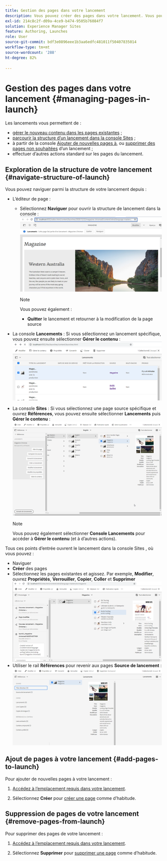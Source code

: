 ```yaml
---
title: Gestion des pages dans votre lancement
description: Vous pouvez créer des pages dans votre lancement. Vous pouvez également supprimer des pages indésirables.
exl-id: 214c8c2f-d09a-4ce9-b474-9505b76084f7
solution: Experience Manager Sites
feature: Authoring, Launches
role: User
source-git-commit: bdf3e0896eee1b3aa6edfc481011f50407835014
workflow-type: tm+mt
source-wordcount: '288'
ht-degree: 82%

---
```


# Gestion des pages dans votre lancement {#managing-pages-in-launch}

Les lancements vous permettent de :

* [gérer le nouveau contenu dans les pages existantes](/help/sites-cloud/authoring/launches/editing.md) ;
* [parcourir la structure d’un lancement dans la console Sites](#navigate-structure-of-launch) ;
* à partir de la console [Ajouter de nouvelles pages à](#add-pages-to-launch), ou [supprimer des pages non souhaitées](#remove-pages-from-launch) d’un lancement ;
* effectuer d’autres actions standard sur les pages du lancement.

## Exploration de la structure de votre lancement {#navigate-structure-of-launch}

Vous pouvez naviguer parmi la structure de votre lancement depuis :

* L’éditeur de page :

   * Sélectionnez **Naviguer** pour ouvrir la structure de lancement dans la console :
     ![Navigation dans le lancement à partir de l’éditeur de page](/help/sites-cloud/authoring/assets/launches-navigate-page-editor.png)

     >[!NOTE]
     >
     >Vous pouvez également :
     >
     >* **Quitter** le lancement et retourner à la modification de la page source

* La console **Lancements** :
Si vous sélectionnez un lancement spécifique, vous pouvez ensuite sélectionner **Gérer le contenu** :
  ![Console Lancements – Gestion du contenu](/help/sites-cloud/authoring/assets/launches-navigate-launches-console.png)

* La console **Sites** :
Si vous sélectionnez une page source spécifique et ouvrez **Références**, vous pouvez ensuite sélectionner **Lancements** puis **Gérer le contenu** :
  ![Console Lancements – Gestion du contenu](/help/sites-cloud/authoring/assets/launches-navigate-sites-console.png)

  >[!NOTE]
  >
  >Vous pouvez également sélectionner **Console Lancements** pour accéder à **Gérer le contenu** (et à d’autres actions).

Tous ces points d’entrée ouvrent le lancement dans la console Sites , où vous pouvez :

* Naviguer
* **Créer** des pages
* Sélectionnez les pages existantes et agissez. Par exemple, **Modifier**, ouvrez **Propriétés**, **Verrouiller**, **Copier**, **Coller** et **Supprimer**
  ![Accéder au lancement dans la console Sites à partir de Gérer le contenu](/help/sites-cloud/authoring/assets/launches-navigate-manage-content.png)
* Utiliser le rail **Références** pour revenir aux pages **Source de lancement** :
  ![Console Sites – Source de lancement](/help/sites-cloud/authoring/assets/launches-navigate-launch-source.png)

## Ajout de pages à votre lancement {#add-pages-to-launch}

Pour ajouter de nouvelles pages à votre lancement :

1. [Accédez à l’emplacement requis dans votre lancement](#navigate-structure-of-launch).

1. Sélectionnez **Créer** pour [créer une page](/help/sites-cloud/authoring/sites-console/creating-pages.md#creating-a-new-page) comme d’habitude.

## Suppression de pages de votre lancement {#remove-pages-from-launch}

Pour supprimer des pages de votre lancement :

1. [Accédez à l’emplacement requis dans votre lancement](#navigate-structure-of-launch).

1. Sélectionnez **Supprimer** pour [supprimer une page](/help/sites-cloud/authoring/sites-console/managing-pages.md#deleting-a-page) comme d’habitude.
